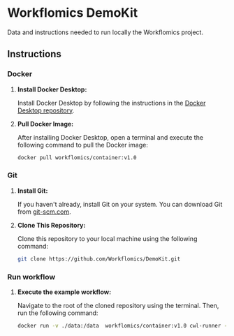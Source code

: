 # Workflomics DemoKit
Data and instructions needed to run locally the Workflomics project.

## Instructions

### Docker

1. **Install Docker Desktop:**

   Install Docker Desktop by following the instructions in the [Docker Desktop repository](https://github.com/docker/docker-desktop).

2. **Pull Docker Image:**

   After installing Docker Desktop, open a terminal and execute the following command to pull the Docker image:

   ```bash
   docker pull workflomics/container:v1.0

### Git

1. **Install Git:**

   If you haven't already, install Git on your system. You can download Git from [git-scm.com](https://git-scm.com/).

2. **Clone This Repository:**

   Clone this repository to your local machine using the following command:

   ```bash
   git clone https://github.com/Workflomics/DemoKit.git


### Run workflow


1. **Execute the example workflow:**

   Navigate to the root of the cloned repository using the terminal. Then, run the following command:

   ```bash
   docker run -v ./data:/data  workflomics/container:v1.0 cwl-runner --leave-tmpdir --outdir /data/output /data/examples/workflow.cwl /data/examples/inp.yml

